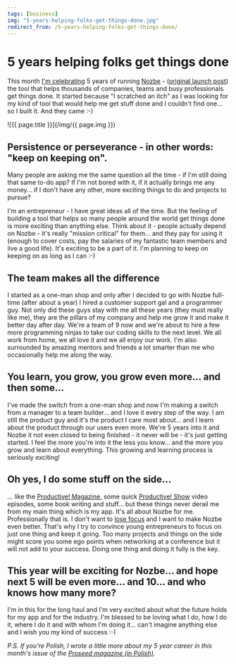 ```yaml
---
tags: [business]
img: "5-years-helping-folks-get-things-done.jpg"
redirect_from: /5-years-helping-folks-get-things-done/
---
```


# 5 years helping folks get things done


This month [I'm celebrating](http://www.nozbe.com/gtd/blog/post-caca2033/five_years_helping_you_get_things_done) 5 years of running [Nozbe][n] - ([original launch post](http://www.nozbe.com/gtd/blog/post-6c832d/nozbe_beta_released)) the tool that helps thousands of companies, teams and busy professionals get things done. It started because "I scratched an itch" as I was looking for my kind of tool that would help me get stuff done and I couldn't find one... so I built it. And they came :-)

<!--More-->

![{{ page.title }}](/img/{{ page.img }})

## Persistence or perseverance  - in other words: "keep on keeping on".

Many people are asking me the same question all the time - if I'm still doing that same to-do app? If I'm not bored with it, if it actually brings me any money... if I don't have any other, more exciting things to do and projects to pursue?

I'm an entrepreneur - I have great ideas all of the time. But the feeling of building a tool that helps so many people around the world get things done is more exciting than anything else. Think about it - people actually depend on Nozbe - it's really "mission critical" for them... and they pay for using it (enough to cover costs, pay the salaries of my fantastic team members and live a good life). It's exciting to be a part of it. I'm planning to keep on keeping on as long as I can :-)

## The team makes all the difference

I started as a one-man shop and only after I decided to go with Nozbe full-time (after about a year) I hired a customer support gal and a programmer guy. Not only did these guys stay with me all these years (they must really like me), they are the pillars of my company and help me grow it and make it better day after day. We're a team of 9 now and we're about to hire a few more programming ninjas to take our coding skills to the next level. We all work from home, we all love it and we all enjoy our work. I'm also surrounded by amazing mentors and friends a lot smarter than me who occasionally help me along the way.

## You learn, you grow, you grow even more... and then some...

I've made the switch from a one-man shop and now I'm making a switch from a manager to a team builder... and I love it every step of the way. I am still the product guy and it's the product I care most about... and I learn about the product through our users even more. We're 5 years into it and Nozbe it not even closed to being finished - it never will be - it's just getting started. I feel the more you're into it the less you know... and the more you grow and learn about everything. This growing and learning process is seriously exciting!

## Oh yes, I do some stuff on the side...

... like the [Productive! Magazine](/magazine/), some quick [Productive! Show](/show/) video episodes, some book writing and stuff... but these things never derail me from my main thing which is my app. It's all about Nozbe for me. Professionally that is. I don't want to [lose focus](/focus-like-steve-jobs) and I want to make Nozbe even better. That's why I try to convince young entrepreneurs to focus on just one thing and keep it going. Too many projects and things on the side might score you some ego points when networking at a conference but it will not add to your success. Doing one thing and doing it fully is the key.

## This year will be exciting for Nozbe... and hope next 5 will be even more... and 10... and who knows how many more?

I'm in this for the long haul and I'm very excited about what the future holds for my app and for the industry. I'm blessed to be loving what I do, how I do it, where I do it and with whom I'm doing it... can't imagine anything else and I wish you my kind of success :-)

_P.S. If you're Polish, I wrote a little more about my 5 year career in this month's issue of the [Proseed magazine (in Polish)](http://proseedmag.pl)._

  
  
  
 

  



[n]: https://michael.gratis/nozbe